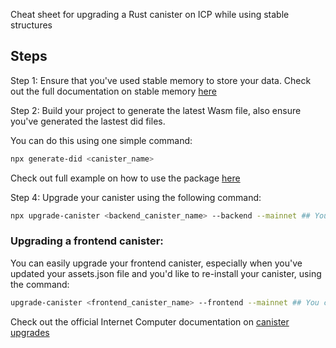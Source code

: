 Cheat sheet for upgrading a Rust canister on ICP while using stable structures

## Steps

Step 1: Ensure that you've used stable memory to store your data. Check out the full documentation on stable memory [here](https://github.com/seniorjoinu/ic-stable-memory)

Step 2: Build your project to generate the latest Wasm file, also ensure you've generated the lastest did files.

You can do this using one simple command:
```bash
npx generate-did <canister_name>
```

Check out full example on how to use the package [here](https://www.npmjs.com/package/canister-tools)

Step 4: Upgrade your canister using the following command:
```bash
npx upgrade-canister <backend_canister_name> --backend --mainnet ## You can remove the "--mainnet" flag if it's locally
```

### Upgrading a frontend canister:
You can easily upgrade your frontend canister, especially when you've updated your assets.json file and you'd like to re-install your canister, using the command:
```bash
upgrade-canister <frontend_canister_name> --frontend --mainnet ## You can remove the "--mainnet" flag if it's locally
```

Check out the official Internet Computer documentation on [canister upgrades](https://internetcomputer.org/docs/current/tutorials/developer-journey/level-2/2.1-storage-persistence#upgrading-canisters) 